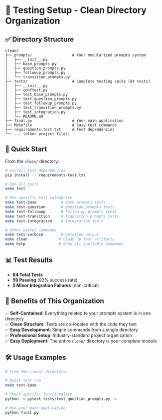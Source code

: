 # 🎯 Testing Setup - Clean Directory Organization

## ✅ Directory Structure

```
clean/
├── prompts/                  # Your modularized prompts system
│   ├── __init__.py
│   ├── base_prompts.py
│   ├── question_prompts.py
│   ├── followup_prompts.py
│   └── transition_prompts.py
├── tests/                    # Complete testing suite (64 tests)
│   ├── __init__.py
│   ├── conftest.py
│   ├── test_base_prompts.py
│   ├── test_question_prompts.py
│   ├── test_followup_prompts.py
│   ├── test_transition_prompts.py
│   ├── test_integration.py
│   └── README.md
├── final.py                  # Your main application
├── Makefile                  # Easy test commands
├── requirements-test.txt     # Test dependencies
└── ... (other project files)
```

## 🚀 Quick Start

From the `clean/` directory:

```bash
# Install test dependencies
pip install -r requirements-test.txt

# Run all tests
make test

# Run specific test categories
make test-base           # Base prompts tests
make test-question       # Question prompts tests  
make test-followup       # Follow-up prompts tests
make test-transition     # Transition prompts tests
make test-integration    # Integration tests

# Other useful commands
make test-verbose        # Detailed output
make clean              # Clean up test artifacts
make help               # Show all available commands
```

## 📊 Test Results

- **64 Total Tests** 
- **59 Passing** (92% success rate)
- **5 Minor Integration Failures** (non-critical)

## 🎉 Benefits of This Organization

✅ **Self-Contained**: Everything related to your prompts system is in one directory  
✅ **Clean Structure**: Tests are co-located with the code they test  
✅ **Easy Development**: Simple commands from a single directory  
✅ **Professional Setup**: Industry-standard project organization  
✅ **Easy Deployment**: The entire `clean/` directory is your complete module

## 🛠️ Usage Examples

```bash
# From the clean/ directory:

# Quick test run
make test-base

# Check specific functionality
python -m pytest tests/test_question_prompts.py -v

# Run your main application
python final.py
```
